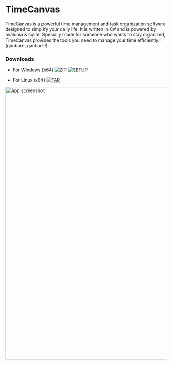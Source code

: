 # TimeCanvas

TimeCanvas is a powerful time management and task organization software designed to simplify your daily life. It is written in C# and is powered by avalonia & sqlite. Specially made for someone who wants to stay organized, TimeCanvas provides the tools you need to manage your time efficiently.! (ganbare, ganbare!)

### Downloads ###

* For Windows (x64)
[![ZIP](https://img.shields.io/badge/win-x64.7z%20[30.9MB]-blue)](https://github.com/Pahasara/TimeCanvas/releases/download/1.1.0/win-x64.7z)
[![SETUP](https://img.shields.io/badge/Setup.exe%20[33.6MB]-darkgreen)](https://github.com/Pahasara/TimeCanvas/releases/download/1.1.0/setup.exe)

* For Linux (x64)
[![TAR](https://img.shields.io/badge/linux-x64.tr.xz%20[30.6MB]-blue)](https://github.com/Pahasara/TimeCanvas/releases/download/1.1.0/linux-x64.7z)

<img width="848" alt="App screenshot" src="https://github.com/Pahasara/TimeCanvas/assets/46932317/b0617432-e778-419c-93c5-cdd48cb0bf15">
